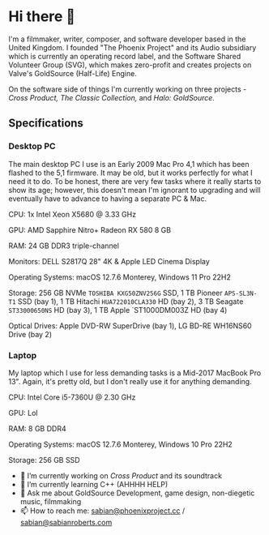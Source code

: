 # Hi there 👋
I'm a filmmaker, writer, composer, and software developer based in the United Kingdom. I founded "The Phoenix Project" and its Audio subsidiary which is currently an operating record label, and the Software Shared Volunteer Group (SVG), which makes zero-profit and creates projects on Valve's GoldSource (Half-Life) Engine.

On the software side of things I'm currently working on three projects - *Cross Product, The Classic Collection,* and *Halo: GoldSource.*

## Specifications
### Desktop PC
The main desktop PC I use is an Early 2009 Mac Pro 4,1 which has been flashed to the 5,1 firmware. It may be old, but it works perfectly for what I need it to do. To be honest, there are very few tasks where it really starts to show its age; however, this doesn't mean I'm ignorant to upgrading and will eventually have to advance to having a separate PC & Mac.

CPU: 1x Intel Xeon X5680 @ 3.33 GHz

GPU: AMD Sapphire Nitro+ Radeon RX 580 8 GB

RAM: 24 GB DDR3 triple-channel

Monitors: DELL S2817Q 28" 4K & Apple LED Cinema Display

Operating Systems: macOS 12.7.6 Monterey, Windows 11 Pro 22H2

Storage: 256 GB NVMe `TOSHIBA KXG50ZNV256G` SSD, 1 TB Pioneer `APS-SL3N-T1` SSD (bay 1), 1 TB Hitachi `HUA722010CLA330` HD (bay 2), 3 TB Seagate `ST33000650NS` HD (bay 3), 1 TB Apple `ST1000DM003Z HD (bay 4)

Optical Drives: Apple DVD-RW SuperDrive (bay 1), LG BD-RE WH16NS60 Drive (bay 2)

### Laptop
My laptop which I use for less demanding tasks is a Mid-2017 MacBook Pro 13". Again, it's pretty old, but I don't really use it for anything demanding.

CPU: Intel Core i5-7360U @ 2.30 GHz

GPU: Lol

RAM: 8 GB DDR4

Operating Systems: macOS 12.7.6 Monterey, Windows 10 Pro 22H2

Storage: 256 GB SSD

- 🔭 I’m currently working on *Cross Product* and its soundtrack
- 🌱 I’m currently learning C++ (AHHHH HELP)
- 💬 Ask me about GoldSource Development, game design, non-diegetic music, filmmaking
- 📫 How to reach me: sabian@phoenixproject.cc / sabian@sabianroberts.com
